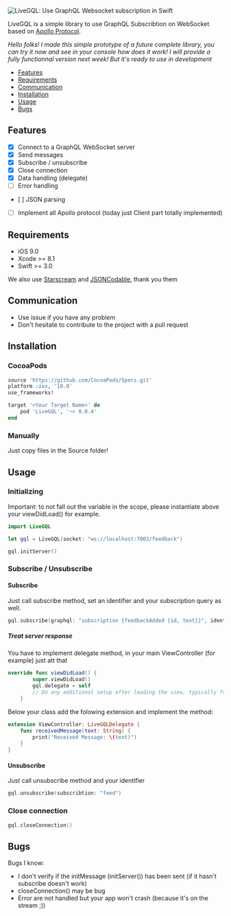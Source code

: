 ![LiveGQL: Use GraphQL Websocket subscription in Swift](http://i.imgur.com/kW0Mtet.png)

LiveGQL is a simple library to use GraphQL Subscribtion on WebSocket based on [Apollo Protocol](https://github.com/apollographql/subscriptions-transport-ws/blob/master/PROTOCOL.md).

*Hello folks! I made this simple prototype of a future complete library, you can try it now and see in your console how does it work! I will provide a fully functionnal version next week! But it's ready to use in development*

- [Features](#features)
- [Requirements](#requirements)
- [Communication](#communication)
- [Installation](#installation)
- [Usage](#usage)
- [Bugs](#bugs)

## Features

- [x] Connect to a GraphQL WebSocket server
- [x] Send messages
- [x] Subscribe / unsubscribe
- [x] Close connection
- [x] Data handling (delegate)
- [ ] Error handling
- [ ] JSON parsing
- [ ] Implement all Apollo protocol (today just Client part totally implemented)

## Requirements

- iOS 9.0
- Xcode >= 8.1
- Swift >= 3.0

We also use [Starscream](https://github.com/daltoniam/Starscream) and [JSONCodable](https://github.com/matthewcheok/JSONCodable), thank you them

## Communication

- Use issue if you have any problem
- Don't hesitate to contribute to the project with a pull request

## Installation

### CocoaPods

```ruby
source 'https://github.com/CocoaPods/Specs.git'
platform :ios, '10.0'
use_frameworks!

target '<Your Target Name>' do
    pod 'LiveGQL', '~> 0.0.4'
end
```

### Manually

Just copy files in the Source folder!


## Usage

### Initializing

Important: to not fall out the variable in the scope, please instantiate above your viewDidLoad() for example.

```swift
import LiveGQL

let gql = LiveGQL(socket: "ws://localhost:7003/feedback")

gql.initServer()
```

### Subscribe / Unsubscribe

#### Subscribe

Just call subscribe method, set an identifier and your subscription query as well.

```swift
gql.subscribe(graphql: "subscription {feedbackAdded {id, text}}", identifier: "feed")
```

##### Treat server response

You have to implement delegate method, in your main ViewController (for example) just att that

```swift
override func viewDidLoad() {
        super.viewDidLoad()
        gql.delegate = self
        // Do any additional setup after loading the view, typically from a nib.
    }
```

Below your class add the folowing extension and implement the method:

```swift
extension ViewController: LiveGQLDelegate {
    func receivedMessage(text: String) {
        print("Received Message: \(text)")
    }
}
```

#### Unsubscribe

Just call unsubscribe method and your identifier

```swift
gql.unsubscribe(subscribtion: "feed")
```

### Close connection

```swift
gql.closeConnection()
```

## Bugs

Bugs I know:

- I don't verify if the initMessage (initServer()) has been sent (if it hasn't subscribe doesn't work)
- closeConnection() may be bug
- Error are not handled but your app won't crash (because it's on the stream ;))